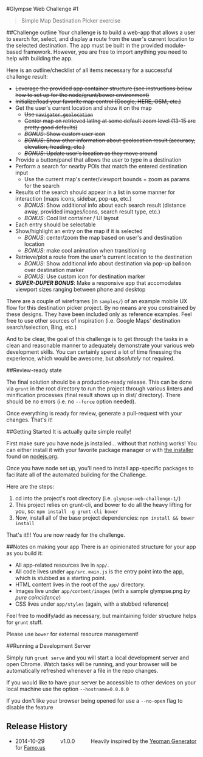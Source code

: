 #Glympse Web Challenge #1
> Simple Map Destination Picker exercise

##Challenge outline
Your challenge is to build a web-app that allows a user to search for, select, and display a route from the user's current location to the selected destination. The app must be built in the provided module-based framework. However, you are free to import anything you need to help with building the app.

Here is an outline/checklist of all items necessary for a successful challenge result:

- ~~Leverage the provided app container structure (see instructions below how to set up for the node/grunt/bower environment)~~
- ~~Initialize/load your favorite map control (Google, HERE, OSM, etc.)~~
- Get the user's current location and show it on the map
  - ~~Use `navigator.geolocation`~~
  - ~~Center map on retrieved latlng at some default zoom level (13-15 are pretty good defaults)~~
  - ~~*BONUS*: Show custom user icon~~
  - ~~*BONUS*: Show other information about geolocation result (accuracy, elevation, heading, etc.)~~
  - ~~*BONUS*: Update user's location as they move around~~
- Provide a button/panel that allows the user to type in a destination
- Perform a search for nearby POIs that match the entered destination input
  - Use the current map's center/viewport bounds + zoom as params for the search
- Results of the search should appear in a list in some manner for interaction (maps icons, sidebar, pop-up, etc.)
  - *BONUS*: Show additional info about each search result (distance away, provided images/icons, search result type, etc.)
  - *BONUS*: Cool list container / UI layout
- Each entry should be selectable
- Show/highlight an entry on the map if it is selected
  - *BONUS*: center/zoom the map based on user's and destination location
  - *BONUS*: make cool animation when transitioning
- Retrieve/plot a route from the user's current location to the destination
  - *BONUS*: Show additional info about destination via pop-up balloon over destination marker
  - *BONUS*: Use custom icon for destination marker
- **_SUPER-DUPER BONUS_**: Make a responsive app that accomodates viewport sizes ranging between phone and desktop

There are a couple of wireframes (in `samples/`) of an example mobile UX flow for this destination picker project. By no means are you constrained by these designs. They have been included only as reference examples. Feel free to use other sources of inspiration (i.e. Google Maps' destination search/selection, Bing, etc.)

And to be clear, the goal of this challenge is to get through the tasks in a clean and reasonable manner to adequately demonstrate your various web development skills. You can certainly spend a lot of time finessing the experience, which would be awesome, but *absolutely* not required.

##Review-ready state

The final solution should be a production-ready release. This can be done via ```grunt``` in the root directory to run the project through various linters and minification processes (final result shows up in dist/ directory). There should be no errors (i.e. no `--force` option needed).

Once everything is ready for review, generate a pull-request with your changes. That's it!


##Getting Started
It is actually quite simple really!

First make sure you have node.js installed... without that nothing works!  You can either install it with your favorite package manager or with [the installer](http://nodejs.org/download) found on [nodejs.org](http://nodejs.org).

Once you have node set up, you'll need to install app-specific packages to facilitate all of the automated building for the Challenge.

Here are the steps:

1. cd into the project's root directory (i.e. `glympse-web-challenge-1/`)
2. This project relies on grunt-cli, and bower to do all the heavy lifting for you, so: `npm install -g grunt-cli bower`
3. Now, install all of the base project dependencies: `npm install && bower install`

That's it!!! You are now ready for the challenge.

##Notes on making your app
There is an opinionated structure for your app as you build it:

- All app-related resources live in `app/`.
- All code lives under `app/src`. `main.js` is the entry point into the app, which is stubbed as a starting point.
- HTML content lives in the root of the `app/` directory.
- Images live under `app/content/images` (with a sample glympse.png *by pure coincidence*)
- CSS lives under `app/styles` (again, with a stubbed reference)

Feel free to modify/add as necessary, but maintaining folder structure helps for `grunt` stuff.

Please use `bower` for external resource management!

##Running a Development Server

Simply run ```grunt serve``` and you will start a local development server and open Chrome.  Watch tasks will be running, and your browser will be automatically refreshed whenever a file in the repo changes.

If you would like to have your server be accessible to other devices on your local machine use the option ```--hostname=0.0.0.0```

If you don't like your browser being opened for use a ```--no-open``` flag to disable the feature

## Release History
 * 2014-10-29   v1.0.0   Heavily inspired by the [Yeoman Generator](https://github.com/FamousTools/generator-famous) for [Famo.us](http://famo.us)
